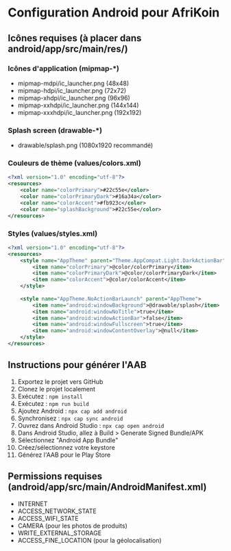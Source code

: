 
# Configuration Android pour AfriKoin

## Icônes requises (à placer dans android/app/src/main/res/)

### Icônes d'application (mipmap-*)
- mipmap-mdpi/ic_launcher.png (48x48)
- mipmap-hdpi/ic_launcher.png (72x72)
- mipmap-xhdpi/ic_launcher.png (96x96)
- mipmap-xxhdpi/ic_launcher.png (144x144)
- mipmap-xxxhdpi/ic_launcher.png (192x192)

### Splash screen (drawable-*)
- drawable/splash.png (1080x1920 recommandé)

### Couleurs de thème (values/colors.xml)
```xml
<?xml version="1.0" encoding="utf-8"?>
<resources>
    <color name="colorPrimary">#22c55e</color>
    <color name="colorPrimaryDark">#16a34a</color>
    <color name="colorAccent">#fb923c</color>
    <color name="splashBackground">#22c55e</color>
</resources>
```

### Styles (values/styles.xml)
```xml
<?xml version="1.0" encoding="utf-8"?>
<resources>
    <style name="AppTheme" parent="Theme.AppCompat.Light.DarkActionBar">
        <item name="colorPrimary">@color/colorPrimary</item>
        <item name="colorPrimaryDark">@color/colorPrimaryDark</item>
        <item name="colorAccent">@color/colorAccent</item>
    </style>
    
    <style name="AppTheme.NoActionBarLaunch" parent="AppTheme">
        <item name="android:windowBackground">@drawable/splash</item>
        <item name="android:windowNoTitle">true</item>
        <item name="android:windowActionBar">false</item>
        <item name="android:windowFullscreen">true</item>
        <item name="android:windowContentOverlay">@null</item>
    </style>
</resources>
```

## Instructions pour générer l'AAB

1. Exportez le projet vers GitHub
2. Clonez le projet localement
3. Exécutez : `npm install`
4. Exécutez : `npm run build`
5. Ajoutez Android : `npx cap add android`
6. Synchronisez : `npx cap sync android`
7. Ouvrez dans Android Studio : `npx cap open android`
8. Dans Android Studio, allez à Build > Generate Signed Bundle/APK
9. Sélectionnez "Android App Bundle"
10. Créez/sélectionnez votre keystore
11. Générez l'AAB pour le Play Store

## Permissions requises (android/app/src/main/AndroidManifest.xml)
- INTERNET
- ACCESS_NETWORK_STATE
- ACCESS_WIFI_STATE
- CAMERA (pour les photos de produits)
- WRITE_EXTERNAL_STORAGE
- ACCESS_FINE_LOCATION (pour la géolocalisation)

